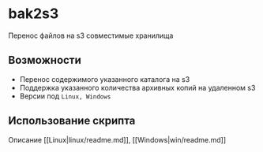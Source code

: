 # bak2s3
Перенос файлов на s3 совместимые хранилища

## Возможности
* Перенос содержимого указанного каталога на s3
* Поддержка указанного количества архивных копий на удаленном s3
* Версии под `Linux, Windows`

## Использование скрипта

Описание  [[Linux|linux/readme.md]], [[Windows|win/readme.md]]
